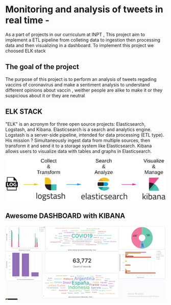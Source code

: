 # Monitoring and analysis of tweets in real time -




<p>As a part of projects in our curriculum at INPT , This project aim to implement a ETL pipeline from colleting data to ingestion then processing data and then visualizing in a dashboard.
To implement this project we choosed ELK stack  </p>


<h2>The goal of the project </h2>
<p> The purpose of this project is to perform an analysis of tweets regading vaccins of coronavirus and make a sentiment analysis to understand different opinions about vaccin , weither people are alike to make it or they suspicious about it or they are neutral  <p>

<h2>ELK STACK </h2>

"ELK" is an acronym for three open source projects: Elasticsearch, Logstash, and Kibana. Elasticsearch is a search and analytics engine. Logstash is a server-side pipeline, intended for data processing (ETL type). His mission ? Simultaneously ingest data from multiple sources, then transform it and send it to a storage system like Elasticsearch. Kibana allows users to visualize data with tables and graphs in Elasticsearch.

   <p align="center">
  <img src="./resources/-logs-elk-stack-elastic-cloud.png" width="700" title="hover text">
  
</p>
  
<h2>Awesome DASHBOARD with KIBANA </h2>

   
   <p align="center">
  <img src="./resources/dashboard.png" width="700" title="hover text">
  
</p>
